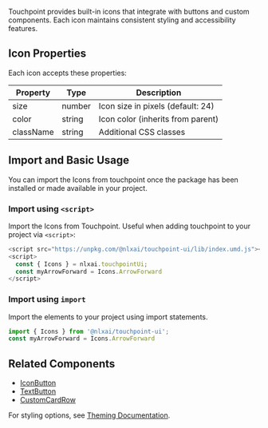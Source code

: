 Touchpoint provides built-in icons that integrate with buttons and custom components. Each icon maintains consistent styling and accessibility features.

## Icon Properties

Each icon accepts these properties:

| Property | Type | Description |
|----------|------|-------------|
| size | number | Icon size in pixels (default: 24) |
| color | string | Icon color (inherits from parent) |
| className | string | Additional CSS classes |

## Import and Basic Usage

You can import the Icons from touchpoint once the package has been installed or made available in your project.

### Import using `<script>`

Import the Icons from Touchpoint. Useful when adding touchpoint to your project via `<script>`:

```javascript
<script src="https://unpkg.com/@nlxai/touchpoint-ui/lib/index.umd.js"></script>
<script>
  const { Icons } = nlxai.touchpointUi;
  const myArrowForward = Icons.ArrowForward
</script>
```

### Import using `import`

Import the elements to your project using import statements.

```javascript
import { Icons } from '@nlxai/touchpoint-ui';
const myArrowForward = Icons.ArrowForward
```


## Related Components
- [IconButton](/touchpoint-Buttons#iconbutton)
- [TextButton](/touchpoint-Buttons#textbutton)
- [CustomCardRow](/touchpoint-CustomCards#customcardrow)

For styling options, see [Theming Documentation](/touchpoint-ui-themeing).